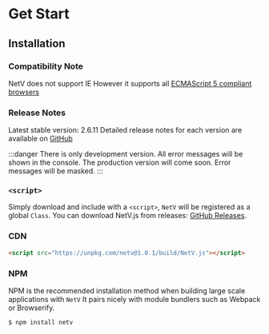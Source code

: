 # Get Start

## Installation

### Compatibility Note

NetV does not support IE However it supports all [ECMAScript 5 compliant browsers](https://app.grammarly.com/docs/356175252)

### Release Notes

Latest stable version: 2.6.11
Detailed release notes for each version are available on [GitHub]()

:::danger
There is only development version. All error messages will be shown in the console.
The production version will come soon. Error messages will be masked.
:::

### `<script>`

Simply download and include with a `<script>`, `NetV` will be registered as a global `Class`.
You can download NetV.js from releases: [GitHub Releases](https://github.com/ZJUVAG/NetV.js/releases).

### CDN

```html
<script src="https://unpkg.com/netv@1.0.1/build/NetV.js"></script>
```

### NPM

NPM is the recommended installation method when building large scale applications with `NetV`
It pairs nicely with module bundlers such as Webpack or Browserify.

```shell
$ npm install netv
```
